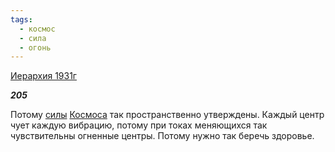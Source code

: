 ```yaml
---
tags:
  - космос
  - сила
  - огонь
---
```

[Иерархия 1931г](https://127.0.0.1:4002/agni/1931)

___205___

Потому [силы](../../../tags/#сила) [Космоса](../../../tags/#космос) так пространственно утверждены. Каждый центр чует каждую вибрацию, потому при токах меняющихся так чувствительны огненные центры. Потому нужно так беречь здоровье.   


